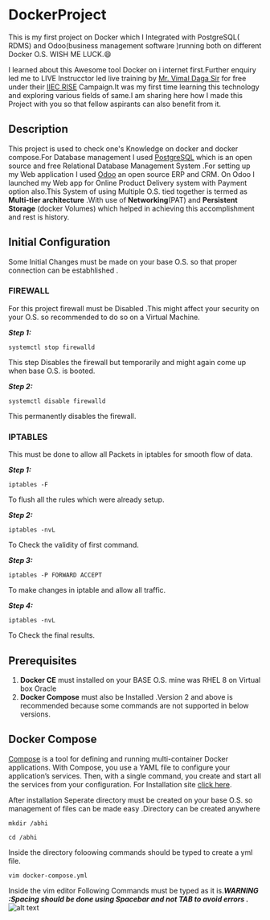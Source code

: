 # DockerProject
This is my first project on Docker which I Integrated with PostgreSQL( RDMS) and Odoo(business management software )running both on different Docker O.S. WISH ME LUCK.:smile:
 
I learned about this Awesome tool Docker on i internet first.Further enquiry led me to LIVE Instrucctor led live training by  [Mr. Vimal Daga Sir](https://www.linkedin.com/in/vimaldaga/) for free under their [IIEC RISE](https://www.facebook.com/IIECRise/) Campaign.It was my first time learning this technology and exploring various fields of same.I am sharing here how I made this Project with you so that fellow aspirants can also benefit from it.

## Description
This project is used to check one's Knowledge on docker and docker compose.For Database management I used [PostgreSQL](https://www.postgresql.org/) which is an  open source and free  Relational Database Management System .For setting up my Web application I used [Odoo](https://www.odoo.com/) an open source ERP and CRM. On Odoo I launched my Web app  for Online Product Delivery system with Payment option also.This System of using Multiple  O.S.  tied together is termed as **Multi-tier architecture** .With use of **Networking**(PAT) and **Persistent Storage** (docker Volumes) which helped in achieving this accomplishment and rest is history.

## Initial Configuration
Some Initial Changes must be made on your base O.S. so  that proper connection can be estabhlished .
### FIREWALL 
For this project firewall must be Disabled .This might affect your security on your O.S. so recommended to do so on a Virtual Machine.

***Step 1:***

```systemctl stop firewalld```

This step Disables the firewall but temporarily and might again come up when base O.S. is booted.

***Step 2:***

```systemctl disable firewalld```

This permanently disables the firewall.

### IPTABLES 
This must be done to allow all Packets in iptables for smooth flow of data.

***Step 1:***

```iptables -F```

To flush all the rules which were already setup.

***Step 2:***

```iptables -nvL```

To Check the validity of first command.

***Step 3:***

```iptables -P FORWARD ACCEPT```

To make changes in iptable and allow all traffic.

***Step 4:***

```iptables -nvL```

To Check the final results.

## Prerequisites
1. **Docker CE** must installed on your BASE O.S. mine was RHEL 8 on Virtual box Oracle 
2. **Docker Compose** must also be Installed .Version 2 and above is recommended because some commands are not supported in below versions. 

## Docker Compose
[Compose](https://docs.docker.com/compose/) is a tool for defining and running multi-container Docker applications. With Compose, you use a YAML file to configure your application’s services. Then, with a single command, you create and start all the services from your configuration. For Installation site [click here](https://docs.docker.com/compose/install/).

After installation Seperate directory must be created on your base O.S. so management of files can be made easy .Directory can be created anywhere 

```mkdir /abhi```

```cd /abhi```

Inside the directory foloowing commands should be typed to create a yml file.

```vim docker-compose.yml```

Inside the vim editor Following Commands must be typed as it is.***WARNING :Spacing should be done using Spacebar and not TAB to avoid errors .*** 
![alt text](http://url/to/img.png)




  
